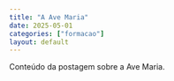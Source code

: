 ```yaml
---
title: "A Ave Maria"
date: 2025-05-01
categories: ["formacao"]
layout: default
---
```

Conteúdo da postagem sobre a Ave Maria.
